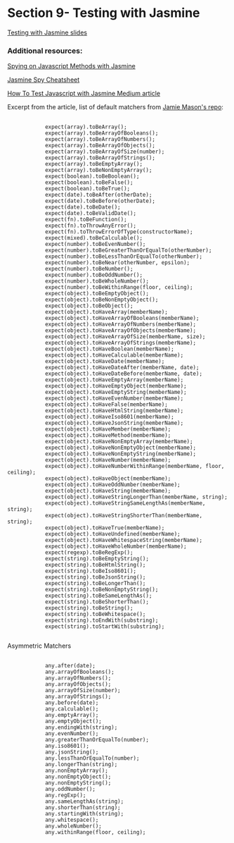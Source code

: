 <h1>Section 9- Testing with Jasmine</h1>
<p><a href="http://webdev.slides.com/eschoppik/testing-with-jasmine#/">Testing with Jasmine slides</a></p>
<h3>Additional resources:</h3>
<p><a href="https://blog.codeship.com/jasmine-spyon/">Spying on Javascript Methods with Jasmine</a></p>
<p><a href="http://tobyho.com/2011/12/15/jasmine-spy-cheatsheet/">Jasmine Spy Cheatsheet</a></p>
<p><a href="https://medium.com/backticks-tildes/how-to-test-javascript-with-jasmine-framework-2e2b8dfa7a9e">How To Test Javascript with Jasmine Medium article</a></p>
<p>Excerpt from the article, list of default matchers from <a href="https://github.com/JamieMason/Jasmine-Matchers#jasmines-default-matchers">Jamie Mason's repo</a>: </p>
<pre>
    <code>
            expect(array).toBeArray();
            expect(array).toBeArrayOfBooleans();
            expect(array).toBeArrayOfNumbers();
            expect(array).toBeArrayOfObjects();
            expect(array).toBeArrayOfSize(number);
            expect(array).toBeArrayOfStrings();
            expect(array).toBeEmptyArray();
            expect(array).toBeNonEmptyArray();
            expect(boolean).toBeBoolean();
            expect(boolean).toBeFalse();
            expect(boolean).toBeTrue();
            expect(date).toBeAfter(otherDate);
            expect(date).toBeBefore(otherDate);
            expect(date).toBeDate();
            expect(date).toBeValidDate();
            expect(fn).toBeFunction();
            expect(fn).toThrowAnyError();
            expect(fn).toThrowErrorOfType(constructorName);
            expect(mixed).toBeCalculable();
            expect(number).toBeEvenNumber();
            expect(number).toBeGreaterThanOrEqualTo(otherNumber);
            expect(number).toBeLessThanOrEqualTo(otherNumber);
            expect(number).toBeNear(otherNumber, epsilon);
            expect(number).toBeNumber();
            expect(number).toBeOddNumber();
            expect(number).toBeWholeNumber();
            expect(number).toBeWithinRange(floor, ceiling);
            expect(object).toBeEmptyObject();
            expect(object).toBeNonEmptyObject();
            expect(object).toBeObject();
            expect(object).toHaveArray(memberName);
            expect(object).toHaveArrayOfBooleans(memberName);
            expect(object).toHaveArrayOfNumbers(memberName);
            expect(object).toHaveArrayOfObjects(memberName);
            expect(object).toHaveArrayOfSize(memberName, size);
            expect(object).toHaveArrayOfStrings(memberName);
            expect(object).toHaveBoolean(memberName);
            expect(object).toHaveCalculable(memberName);
            expect(object).toHaveDate(memberName);
            expect(object).toHaveDateAfter(memberName, date);
            expect(object).toHaveDateBefore(memberName, date);
            expect(object).toHaveEmptyArray(memberName);
            expect(object).toHaveEmptyObject(memberName);
            expect(object).toHaveEmptyString(memberName);
            expect(object).toHaveEvenNumber(memberName);
            expect(object).toHaveFalse(memberName);
            expect(object).toHaveHtmlString(memberName);
            expect(object).toHaveIso8601(memberName);
            expect(object).toHaveJsonString(memberName);
            expect(object).toHaveMember(memberName);
            expect(object).toHaveMethod(memberName);
            expect(object).toHaveNonEmptyArray(memberName);
            expect(object).toHaveNonEmptyObject(memberName);
            expect(object).toHaveNonEmptyString(memberName);
            expect(object).toHaveNumber(memberName);
            expect(object).toHaveNumberWithinRange(memberName, floor, ceiling);
            expect(object).toHaveObject(memberName);
            expect(object).toHaveOddNumber(memberName);
            expect(object).toHaveString(memberName);
            expect(object).toHaveStringLongerThan(memberName, string);
            expect(object).toHaveStringSameLengthAs(memberName, string);
            expect(object).toHaveStringShorterThan(memberName, string);
            expect(object).toHaveTrue(memberName);
            expect(object).toHaveUndefined(memberName);
            expect(object).toHaveWhitespaceString(memberName);
            expect(object).toHaveWholeNumber(memberName);
            expect(regexp).toBeRegExp();
            expect(string).toBeEmptyString();
            expect(string).toBeHtmlString();
            expect(string).toBeIso8601();
            expect(string).toBeJsonString();
            expect(string).toBeLongerThan();
            expect(string).toBeNonEmptyString();
            expect(string).toBeSameLengthAs();
            expect(string).toBeShorterThan();
            expect(string).toBeString();
            expect(string).toBeWhitespace();
            expect(string).toEndWith(substring);
            expect(string).toStartWith(substring);
    </code>
</pre>
<p>Asymmetric Matchers</p>
<pre>
    <code>
            any.after(date);
            any.arrayOfBooleans();
            any.arrayOfNumbers();
            any.arrayOfObjects();
            any.arrayOfSize(number);
            any.arrayOfStrings();
            any.before(date);
            any.calculable();
            any.emptyArray();
            any.emptyObject();
            any.endingWith(string);
            any.evenNumber();
            any.greaterThanOrEqualTo(number);
            any.iso8601();
            any.jsonString();
            any.lessThanOrEqualTo(number);
            any.longerThan(string);
            any.nonEmptyArray();
            any.nonEmptyObject();
            any.nonEmptyString();
            any.oddNumber();
            any.regExp();
            any.sameLengthAs(string);
            any.shorterThan(string);
            any.startingWith(string);
            any.whitespace();
            any.wholeNumber();
            any.withinRange(floor, ceiling);
    </code>
</pre>